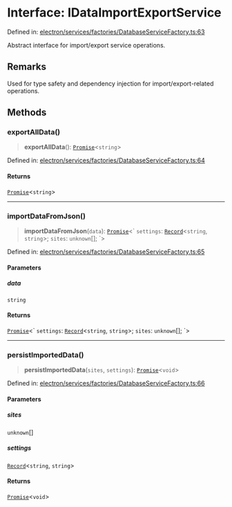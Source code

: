 # Interface: IDataImportExportService

Defined in: [electron/services/factories/DatabaseServiceFactory.ts:63](https://github.com/Nick2bad4u/Uptime-Watcher/blob/8a1973382d5fe14c52996ecda381894eb7ecd4a6/electron/services/factories/DatabaseServiceFactory.ts#L63)

Abstract interface for import/export service operations.

## Remarks

Used for type safety and dependency injection for import/export-related operations.

## Methods

### exportAllData()

> **exportAllData**(): [`Promise`](https://developer.mozilla.org/docs/Web/JavaScript/Reference/Global_Objects/Promise)\<`string`\>

Defined in: [electron/services/factories/DatabaseServiceFactory.ts:64](https://github.com/Nick2bad4u/Uptime-Watcher/blob/8a1973382d5fe14c52996ecda381894eb7ecd4a6/electron/services/factories/DatabaseServiceFactory.ts#L64)

#### Returns

[`Promise`](https://developer.mozilla.org/docs/Web/JavaScript/Reference/Global_Objects/Promise)\<`string`\>

***

### importDataFromJson()

> **importDataFromJson**(`data`): [`Promise`](https://developer.mozilla.org/docs/Web/JavaScript/Reference/Global_Objects/Promise)\<\` `settings`: [`Record`](https://www.typescriptlang.org/docs/handbook/utility-types.html#recordkeys-type)\<`string`, `string`\>; `sites`: `unknown`[]; \`\>

Defined in: [electron/services/factories/DatabaseServiceFactory.ts:65](https://github.com/Nick2bad4u/Uptime-Watcher/blob/8a1973382d5fe14c52996ecda381894eb7ecd4a6/electron/services/factories/DatabaseServiceFactory.ts#L65)

#### Parameters

##### data

`string`

#### Returns

[`Promise`](https://developer.mozilla.org/docs/Web/JavaScript/Reference/Global_Objects/Promise)\<\` `settings`: [`Record`](https://www.typescriptlang.org/docs/handbook/utility-types.html#recordkeys-type)\<`string`, `string`\>; `sites`: `unknown`[]; \`\>

***

### persistImportedData()

> **persistImportedData**(`sites`, `settings`): [`Promise`](https://developer.mozilla.org/docs/Web/JavaScript/Reference/Global_Objects/Promise)\<`void`\>

Defined in: [electron/services/factories/DatabaseServiceFactory.ts:66](https://github.com/Nick2bad4u/Uptime-Watcher/blob/8a1973382d5fe14c52996ecda381894eb7ecd4a6/electron/services/factories/DatabaseServiceFactory.ts#L66)

#### Parameters

##### sites

`unknown`[]

##### settings

[`Record`](https://www.typescriptlang.org/docs/handbook/utility-types.html#recordkeys-type)\<`string`, `string`\>

#### Returns

[`Promise`](https://developer.mozilla.org/docs/Web/JavaScript/Reference/Global_Objects/Promise)\<`void`\>
